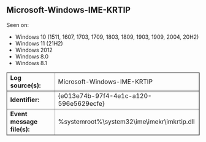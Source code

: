 ## Microsoft-Windows-IME-KRTIP

Seen on:
* Windows 10 (1511, 1607, 1703, 1709, 1803, 1809, 1903, 1909, 2004, 20H2)
* Windows 11 (21H2)
* Windows 2012
* Windows 8.0
* Windows 8.1

<table border="1" class="docutils">
  <tbody>
    <tr>
      <td><b>Log source(s):</b></td>
      <td>Microsoft-Windows-IME-KRTIP</td>
    </tr>
    <tr>
      <td><b>Identifier:</b></td>
      <td>{e013e74b-97f4-4e1c-a120-596e5629ecfe}</td>
    </tr>
    <tr>
      <td><b>Event message file(s):</b></td>
      <td>%systemroot%\system32\ime\imekr\imkrtip.dll</td>
    </tr>
  </tbody>
</table>

&nbsp;

